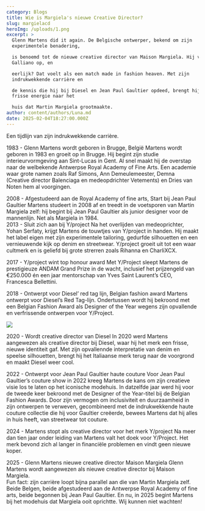 ```yaml
---
category: Blogs
title: Wie is Margiela's nieuwe Creative Director?
slug: margielacd
heroImg: /uploads/1.png
excerpt: >
  Glenn Martens did it again. De Belgische ontwerper, bekend om zijn
  experimentele benadering, 

  is benoemd tot de nieuwe creative director van Maison Margiela. Hij volgt John
  Galliano op, en 

  eerlijk? Dat voelt als een match made in fashion heaven. Met zijn
  indrukwekkende carrière en 

  de kennis die hij bij Diesel en Jean Paul Gaultier opdeed, brengt hij een
  frisse energie naar het 

  huis dat Martin Margiela grootmaakte.
author: content/authors/Luna.md
date: 2025-02-04T18:27:00.000Z
---
```


Een tijdlijn van zijn indrukwekkende carrière. 
  
1983 - Glenn Martens wordt geboren in Brugge, België 
Martens wordt geboren in 1983 en groeit op in Brugge. Hij begint zijn studie interieurvormgeving 
aan Sint-Lucas in Gent. Al snel maakt hij de overstap naar de welbekende Antwerpse Royal 
Academy of Fine Arts. Een academie waar grote namen zoals Raf Simons, Ann 
Demeulemeester, Demna (Creative director Balenciaga en medeopdrichter Vetements) en 
Dries van Noten hem al voorgingen. 
 
2008 - Afgestudeerd aan de Royal Academy of fine arts, Start bij Jean Paul Gaultier 
Martens studeert in 2008 af en treedt in de voetsporen van Martin Margiela zelf: hij begint bij 
Jean Paul Gaultier als junior designer voor de mannenlijn. Net als Margiela in 1984. 
\
2013 - Sluit zich aan bij Y/project 
Na het overlijden van medeoprichter, Yohan Serfaty, krijgt Martens de touwtjes van Y/project in 
handen. Hij maakt het label eigen met zijn experimentele tailoring, gedurfde silhouetten en een 
vernieuwende kijk op denim en streetwear. Y/project groeit uit tot een waar cultmerk en is 
geliefd bij grote strerren zoals Rihanna en CharliXCX. 
 
2017 - Y/project wint top honour award 
Met Y/Project sleept Martens de prestigieuze ANDAM Grand Prize in de wacht, inclusief het 
prijzengeld van €250.000 én een jaar mentorschap van Yves Saint Laurent’s CEO, Francesca 
Bellettini. 
 
2018 - Ontwerpt voor Diesel’ red tag lijn, Belgian fashion award 
Martens ontwerpt voor Diesel’s Red Tag-lijn. Ondertussen wordt hij bekroond met een Belgian 
Fashion Award als Designer of the Year wegens zijn opvallende en verfrissende ontwerpen 
voor Y/Project. 

 
![](/uploads/2.png)
 
2020 - Wordt creative director van Diesel 
In 2020 werd Martens aangewezen als creative director bij Diesel, waar hij het merk een frisse, 
nieuwe identiteit gaf. Met zijn opvallennde interpretatie van denim en speelse silhouetten, 
brengt hij het Italiaanse merk terug naar de voorgrond en maakt Diesel weer cool. 
  
2022 - Ontwerpt voor Jean Paul Gaultier haute couture 
Voor Jean Paul Gaultier’s couture show in 2022 kreeg Martens de kans om zijn creatieve visie 
los te laten op het iconische modehuis. In datzelfde jaar werd hij voor de tweede keer bekroond 
met de Designer of the Year-titel bij de Belgian Fashion Awards. Door zijn vermogen om 
inclusiviteit en duurzaamheid in zijn ontwerpen te verweven, gecombineerd met de 
indrukwekkende haute couture collectie die hij voor Gaultier creëerde, bewees Martens dat hij 
alles in huis heeft, van streetwear tot couture. 
 
2024 - Martens stopt als creative director voor het merk Y/project 
Na meer dan tien jaar onder leiding van Martens valt het doek voor Y/Project. Het merk bevond 
zich al langer in financiële problemen en vindt geen nieuwe koper.  
 
2025 - Glenn Martens nieuwe creative director Maison Margiela 
Glenn Martens wordt aangewezen als nieuwe creative director bij Maison Margiela.   
Fun fact: zijn carrière loopt bijna parallel aan die van Martin Margiela zelf. Beide Belgen, beide 
afgestudeerd aan de Antwerpse Royal Academy of fine arts, beide begonnen bij Jean Paul 
Gaultier. En nu, in 2025 begint Martens bij het modehuis dat Margiela ooit oprichtte. Wij kunnen 
niet wachten! 
